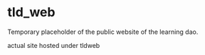 # tld_web
Temporary placeholder of the public website of the learning dao.

actual site hosted under tldweb
